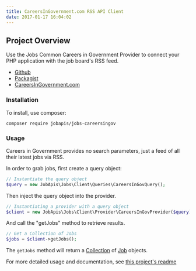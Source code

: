 ```yaml
---
title: CareersInGovernment.com RSS API Client
date: 2017-01-17 16:04:02
---
```


## Project Overview
Use the Jobs Common Careers in Government Provider to connect your PHP application with the job board's RSS feed.

- [Github](https://github.com/jobapis/jobs-careersingov)
- [Packagist](https://packagist.org/packages/jobapis/jobs-careersingov)
- [CareersInGovernment.com](https://careersingovernment.com/)

### Installation

To install, use composer:

```
composer require jobapis/jobs-careersingov
```

### Usage
Careers in Government provides no search parameters, just a feed of all their latest jobs via RSS.

In order to grab jobs, first create a query object:
 
```php
// Instantiate the query object
$query = new JobApis\Jobs\Client\Queries\CareersInGovQuery();
```

Then inject the query object into the provider.

```php
// Instantiating a provider with a query object
$client = new JobApis\Jobs\Client\Provider\CareersInGovProvider($query);
```

And call the "getJobs" method to retrieve results.

```php
// Get a Collection of Jobs
$jobs = $client->getJobs();
```

The `getJobs` method will return a [Collection](https://github.com/jobapis/jobs-common/blob/master/src/Collection.php) of [Job](https://github.com/jobapis/jobs-common/blob/master/src/Job.php) objects.

For more detailed usage and documentation, see [this project's readme](https://github.com/jobapis/jobs-careersingov#usage)
